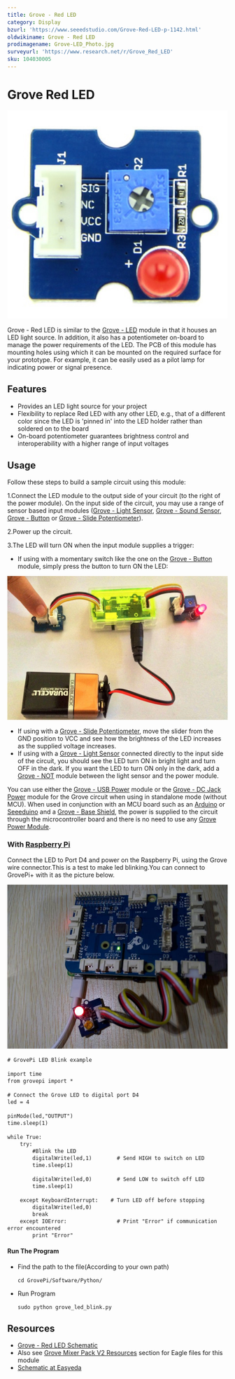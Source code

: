 ```yaml
---
title: Grove - Red LED
category: Display
bzurl: 'https://www.seeedstudio.com/Grove-Red-LED-p-1142.html'
oldwikiname: Grove - Red LED
prodimagename: Grove-LED_Photo.jpg
surveyurl: 'https://www.research.net/r/Grove_Red_LED'
sku: 104030005
---
```


# Grove Red LED

![](https://github.com/SeeedDocument/Grove-Red_LED/raw/master/img/Grove-LED_Photo.jpg)

Grove - Red LED is similar to the [Grove - LED](/Grove-LED) module in that it houses an LED light source. In addition, it also has a potentiometer on-board to manage the power requirements of the LED. The PCB of this module has mounting holes using which it can be mounted on the required surface for your prototype. For example, it can be easily used as a pilot lamp for indicating power or signal presence.

## Features

* Provides an LED light source for your project
* Flexibility to replace Red LED with any other LED, e.g., that of a different color since the LED is 'pinned in' into the LED holder rather than soldered on to the board
* On-board potentiometer guarantees brightness control and interoperability with a higher range of input voltages

## Usage

Follow these steps to build a sample circuit using this module:

1.Connect the LED module to the output side of your circuit \(to the right of the power module\). On the input side of the circuit, you may use a range of sensor based input modules \([Grove - Light Sensor](/Grove-Light_Sensor), [Grove - Sound Sensor](/Grove-Sound_Sensor), [Grove - Button](/Grove-Button) or [Grove - Slide Potentiometer](/Grove-Slide_Potentiometer)\).

2.Power up the circuit.

3.The LED will turn ON when the input module supplies a trigger:

* If using with a momentary switch like the one on the [Grove - Button](/Grove-Button) module, simply press the button to turn ON the LED:

![](https://github.com/SeeedDocument/Grove-Red_LED/raw/master/img/Grove-momentarySwitch-RedLED.jpg)

* If using with a [Grove - Slide Potentiometer](/Grove-Slide_Potentiometer), move the slider from the GND position to VCC and see how the brightness of the LED increases as the supplied voltage increases.
* If using with a [Grove - Light Sensor](/Grove-Light_Sensor) connected directly to the input side of the circuit, you should see the LED turn ON in bright light and turn OFF in the dark. If you want the LED to turn ON only in the dark, add a [Grove - NOT](/Grove-NOT) module between the light sensor and the power module.

You can use either the [Grove - USB Power](/Grove-Mixer_Pack#2._USB_Power) module or the [Grove - DC Jack Power](/Grove-DC_Jack_Power) module for the Grove circuit when using in standalone mode \(without MCU\). When used in conjunction with an MCU board such as an [Arduino](/w/index.php?title=Arduino&amp;action=edit&amp;redlink=1) or [Seeeduino](/Seeeduino) and a [Grove - Base Shield](/Grove-Base_Shield), the power is supplied to the circuit through the microcontroller board and there is no need to use any [Grove Power Module](/GROVE_System#Power).

### With [Raspberry Pi](/GrovePiPlus)

Connect the LED to Port D4 and power on the Raspberry Pi, using the Grove wire connector.This is a test to make led blinking.You can connect to GrovePi+ with it as the picture below.

![](https://github.com/SeeedDocument/Grove-Red_LED/raw/master/img/GrovePiPlus_red_led.jpg)

```text
# GrovePi LED Blink example

import time
from grovepi import *

# Connect the Grove LED to digital port D4
led = 4

pinMode(led,"OUTPUT")
time.sleep(1)

while True:
    try:
        #Blink the LED
        digitalWrite(led,1)        # Send HIGH to switch on LED
        time.sleep(1)

        digitalWrite(led,0)        # Send LOW to switch off LED
        time.sleep(1)

    except KeyboardInterrupt:    # Turn LED off before stopping
        digitalWrite(led,0)
        break
    except IOError:                # Print "Error" if communication error encountered
        print "Error"
```

#### Run The Program

* Find the path to the file\(According to your own path\)

  ```text
  cd GrovePi/Software/Python/
  ```

* Run Program

  ```text
  sudo python grove_led_blink.py
  ```

## Resources

* [Grove - Red LED Schematic](https://github.com/SeeedDocument/Grove-Red_LED/raw/master/res/Grove-LED_v1.3.pdf)
* Also see [Grove Mixer Pack V2 Resources](/GROVE_MIXER_PACK_V2#Resources) section for Eagle files for this module
* [Schematic at Easyeda](https://easyeda.com/Seeed/Grove_Red_LED-7e3e5eacbdc94abb90c01c55c55bc83a)

